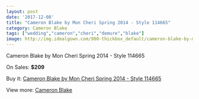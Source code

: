 ```yaml
---
layout: post
date: '2017-12-08'
title: "Cameron Blake by Mon Cheri Spring 2014 - Style 114665"
category: Cameron Blake
tags: ["wedding","cameron","cheri","demure","blake"]
image: http://img.idealgown.com/900-thickbox_default/cameron-blake-by-mon-cheri-spring-2014-style-114665.jpg
---
```

Cameron Blake by Mon Cheri Spring 2014 - Style 114665

On Sales: **$209**
<a href="https://www.idealgown.com/en/cameron-blake/406-cameron-blake-by-mon-cheri-spring-2014-style-114665.html"><amp-img layout="responsive" width="600" height="600" src="//img.idealgown.com/900-thickbox_default/cameron-blake-by-mon-cheri-spring-2014-style-114665.jpg" alt="Cameron Blake by Mon Cheri Spring 2014 - Style 114665 0" /></a>
<a href="https://www.idealgown.com/en/cameron-blake/406-cameron-blake-by-mon-cheri-spring-2014-style-114665.html"><amp-img layout="responsive" width="600" height="600" src="//img.idealgown.com/901-thickbox_default/cameron-blake-by-mon-cheri-spring-2014-style-114665.jpg" alt="Cameron Blake by Mon Cheri Spring 2014 - Style 114665 1" /></a>

Buy it: [Cameron Blake by Mon Cheri Spring 2014 - Style 114665](https://www.idealgown.com/en/cameron-blake/406-cameron-blake-by-mon-cheri-spring-2014-style-114665.html "Cameron Blake by Mon Cheri Spring 2014 - Style 114665")

View more: [Cameron Blake](https://www.idealgown.com/en/7-cameron-blake "Cameron Blake")